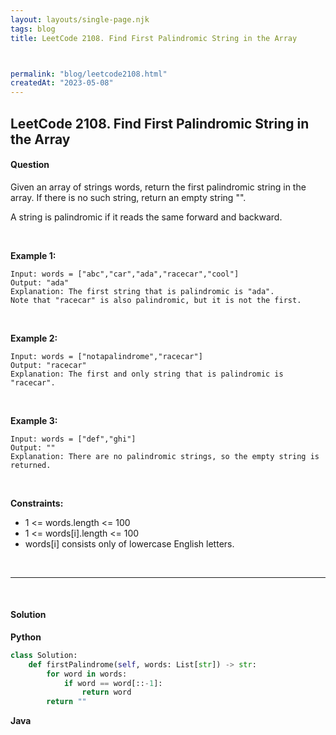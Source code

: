 ```yaml
---
layout: layouts/single-page.njk
tags: blog
title: LeetCode 2108. Find First Palindromic String in the Array



permalink: "blog/leetcode2108.html"
createdAt: "2023-05-08"
---
```


## LeetCode 2108. Find First Palindromic String in the Array






#### Question
Given an array of strings words, return the first palindromic string in the array. If there is no such string, return an empty string "".

A string is palindromic if it reads the same forward and backward.

<p>&nbsp;</p>

**Example 1:**

    Input: words = ["abc","car","ada","racecar","cool"]
    Output: "ada"
    Explanation: The first string that is palindromic is "ada".
    Note that "racecar" is also palindromic, but it is not the first.

<p>&nbsp;</p>

**Example 2:**

    Input: words = ["notapalindrome","racecar"]
    Output: "racecar"
    Explanation: The first and only string that is palindromic is "racecar".

<p>&nbsp;</p>

**Example 3:**

    Input: words = ["def","ghi"]
    Output: ""
    Explanation: There are no palindromic strings, so the empty string is returned.

<p>&nbsp;</p>


**Constraints:**


* 1 <= words.length <= 100
* 1 <= words[i].length <= 100
* words[i] consists only of lowercase English letters.




<p>&nbsp;</p>

---

<p>&nbsp;</p>  

#### Solution
**Python**
```Python
class Solution:
    def firstPalindrome(self, words: List[str]) -> str:
        for word in words:
            if word == word[::-1]:
                return word
        return ""
```

**Java**